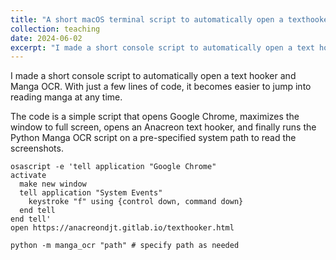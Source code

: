 ```yaml
---
title: "A short macOS terminal script to automatically open a texthooker and Manga OCR."
collection: teaching
date: 2024-06-02
excerpt: "I made a short console script to automatically open a text hooker and Manga OCR. With just a few lines of code, it becomes easier to jump into reading manga at any time."
---
```


I made a short console script to automatically open a text hooker and Manga OCR. With just a few lines of code, it becomes easier to jump into reading manga at any time.

The code is a simple script that opens Google Chrome, maximizes the window to full screen, opens an Anacreon text hooker, and finally runs the Python Manga OCR script on a pre-specified system path to read the screenshots.

```
osascript -e 'tell application "Google Chrome"
activate
  make new window
  tell application "System Events"
    keystroke "f" using {control down, command down}
  end tell
end tell'
open https://anacreondjt.gitlab.io/texthooker.html

python -m manga_ocr "path" # specify path as needed
```
